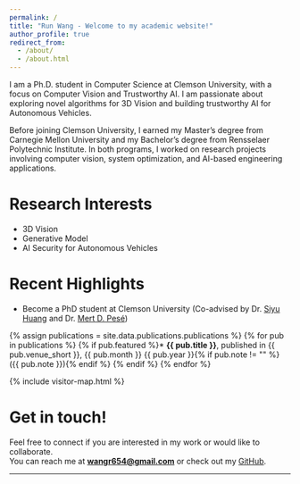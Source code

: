 ```yaml
---
permalink: /
title: "Run Wang - Welcome to my academic website!"
author_profile: true
redirect_from: 
  - /about/
  - /about.html
---
```


I am a Ph.D. student in Computer Science at Clemson University, with a focus on Computer Vision and Trustworthy AI. I am passionate about exploring novel algorithms for 3D Vision and building trustworthy AI for Autonomous Vehicles.

Before joining Clemson University, I earned my Master’s degree from Carnegie Mellon University and my Bachelor’s degree from Rensselaer Polytechnic Institute. In both programs, I worked on research projects involving computer vision, system optimization, and AI-based engineering applications.

Research Interests
======
* 3D Vision
* Generative Model
* AI Security for Autonomous Vehicles

Recent Highlights
======
* Become a PhD student at Clemson University (Co-advised by Dr. [Siyu Huang](https://siyuhuang.github.io/) and Dr. [Mert D. Pesé](https://mpese.com/))

{% assign publications = site.data.publications.publications %}
{% for pub in publications %}
{% if pub.featured %}* **{{ pub.title }}**, published in {{ pub.venue_short }}, {{ pub.month }} {{ pub.year }}{% if pub.note != "" %} ({{ pub.note }}){% endif %}
{% endif %}
{% endfor %}

{% include visitor-map.html %}

Get in touch!
======
Feel free to connect if you are interested in my work or would like to collaborate.  
You can reach me at **wangr654@gmail.com** or check out my [GitHub](https://github.com/RunWang123).


---
